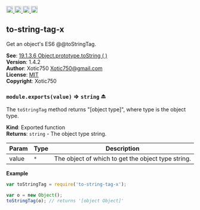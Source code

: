 <a href="https://travis-ci.org/Xotic750/to-string-tag-x"
   title="Travis status">
<img
   src="https://travis-ci.org/Xotic750/to-string-tag-x.svg?branch=master"
   alt="Travis status" height="18"/>
</a>
<a href="https://david-dm.org/Xotic750/to-string-tag-x"
   title="Dependency status">
<img src="https://david-dm.org/Xotic750/to-string-tag-x.svg"
   alt="Dependency status" height="18"/>
</a>
<a href="https://david-dm.org/Xotic750/to-string-tag-x#info=devDependencies"
   title="devDependency status">
<img src="https://david-dm.org/Xotic750/to-string-tag-x/dev-status.svg"
   alt="devDependency status" height="18"/>
</a>
<a href="https://badge.fury.io/js/to-string-tag-x" title="npm version">
<img src="https://badge.fury.io/js/to-string-tag-x.svg"
   alt="npm version" height="18"/>
</a>
<a name="module_to-string-tag-x"></a>

## to-string-tag-x
Get an object's ES6 @@toStringTag.

**See**: [19.1.3.6 Object.prototype.toString ( )](http://www.ecma-international.org/ecma-262/6.0/#sec-object.prototype.tostring)  
**Version**: 1.4.2  
**Author**: Xotic750 <Xotic750@gmail.com>  
**License**: [MIT](&lt;https://opensource.org/licenses/MIT&gt;)  
**Copyright**: Xotic750  
<a name="exp_module_to-string-tag-x--module.exports"></a>

### `module.exports(value)` ⇒ <code>string</code> ⏏
The `toStringTag` method returns "[object type]", where type is the
object type.

**Kind**: Exported function  
**Returns**: <code>string</code> - The object type string.  

| Param | Type | Description |
| --- | --- | --- |
| value | <code>\*</code> | The object of which to get the object type string. |

**Example**  
```js
var toStringTag = require('to-string-tag-x');

var o = new Object();
toStringTag(o); // returns '[object Object]'
```

